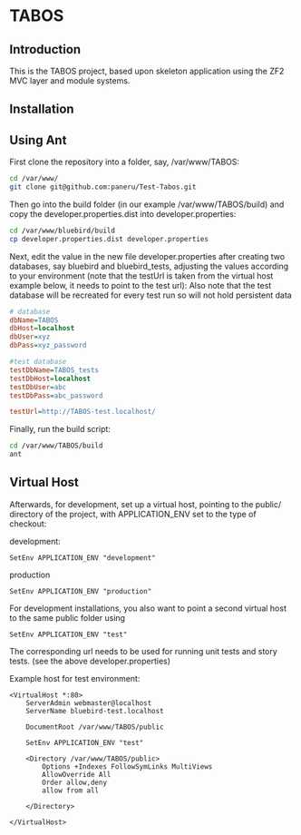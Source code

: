 TABOS
=======================

Introduction
------------
This is the TABOS project, based upon skeleton application using the ZF2 MVC layer and module
systems. 


Installation
------------

Using Ant 
----------------------------
First clone the repository into a folder, say, /var/www/TABOS:


```bash
cd /var/www/
git clone git@github.com:paneru/Test-Tabos.git
```

Then go into the build folder (in our example /var/www/TABOS/build) and copy the developer.properties.dist into developer.properties:

```bash
cd /var/www/bluebird/build
cp developer.properties.dist developer.properties
```

Next, edit the value in the new file developer.properties after creating two databases, say bluebird and bluebird_tests, adjusting the values according to your environment (note that the testUrl is taken from the virtual host example below, it needs to point to the test url):
Also note that the test database will be recreated for every test run so will not hold persistent data

```ini
# database
dbName=TABOS
dbHost=localhost
dbUser=xyz
dbPass=xyz_password

#test database
testDbName=TABOS_tests
testDbHost=localhost
testDbUser=abc
testDbPass=abc_password

testUrl=http://TABOS-test.localhost/
```


Finally, run the build script:

```bash
cd /var/www/TABOS/build
ant
```


    


Virtual Host
------------
Afterwards, for development, set up a virtual host, pointing to the public/ directory of the
project, with APPLICATION_ENV set to the type of checkout:

development:

```SetEnv APPLICATION_ENV "development"```

production

```SetEnv APPLICATION_ENV "production"```


For development installations, you also want to point a second virtual host to the same public folder using

```SetEnv APPLICATION_ENV "test"```

The corresponding url needs to be used for running unit tests and story tests. (see the above developer.properties)

Example host for test environment:


```
<VirtualHost *:80>
    ServerAdmin webmaster@localhost
    ServerName bluebird-test.localhost

    DocumentRoot /var/www/TABOS/public

    SetEnv APPLICATION_ENV "test"

    <Directory /var/www/TABOS/public>
        Options +Indexes FollowSymLinks MultiViews
        AllowOverride All
        Order allow,deny
        allow from all

    </Directory>

</VirtualHost>
```





